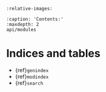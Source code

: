 ```{include} ../../README.md
:relative-images:
```

```{toctree}
:caption: 'Contents:'
:maxdepth: 2
api/modules
```

# Indices and tables

- {ref}`genindex`
- {ref}`modindex`
- {ref}`search`
